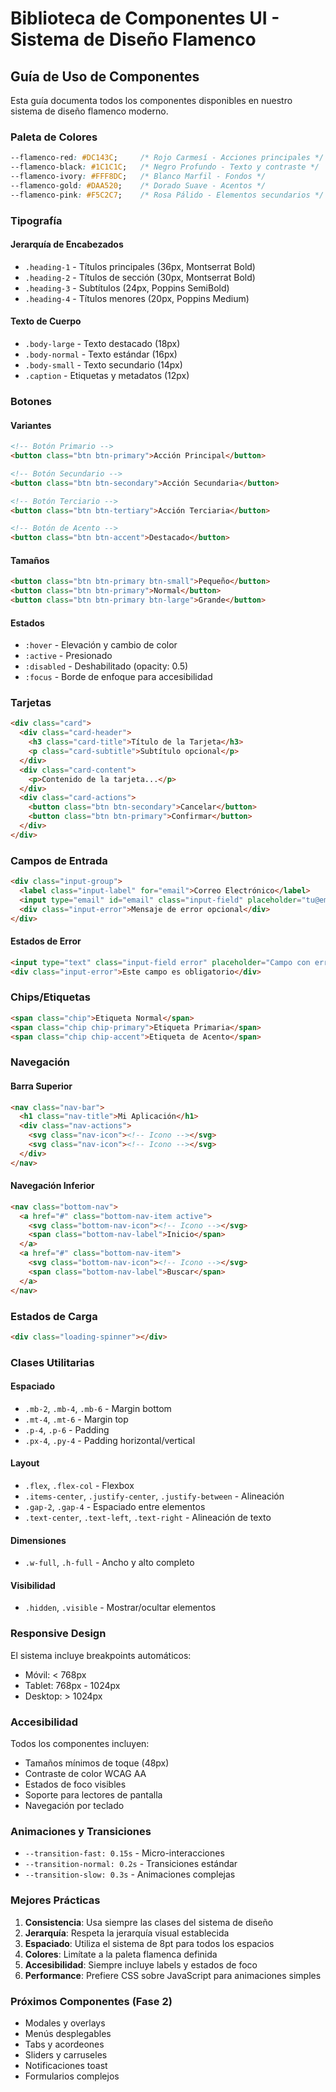# Biblioteca de Componentes UI - Sistema de Diseño Flamenco

## Guía de Uso de Componentes

Esta guía documenta todos los componentes disponibles en nuestro sistema de diseño flamenco moderno.

### Paleta de Colores

```css
--flamenco-red: #DC143C;     /* Rojo Carmesí - Acciones principales */
--flamenco-black: #1C1C1C;   /* Negro Profundo - Texto y contraste */
--flamenco-ivory: #FFF8DC;   /* Blanco Marfil - Fondos */
--flamenco-gold: #DAA520;    /* Dorado Suave - Acentos */
--flamenco-pink: #F5C2C7;    /* Rosa Pálido - Elementos secundarios */
```

### Tipografía

#### Jerarquía de Encabezados
- `.heading-1` - Títulos principales (36px, Montserrat Bold)
- `.heading-2` - Títulos de sección (30px, Montserrat Bold)
- `.heading-3` - Subtítulos (24px, Poppins SemiBold)
- `.heading-4` - Títulos menores (20px, Poppins Medium)

#### Texto de Cuerpo
- `.body-large` - Texto destacado (18px)
- `.body-normal` - Texto estándar (16px)
- `.body-small` - Texto secundario (14px)
- `.caption` - Etiquetas y metadatos (12px)

### Botones

#### Variantes
```html
<!-- Botón Primario -->
<button class="btn btn-primary">Acción Principal</button>

<!-- Botón Secundario -->
<button class="btn btn-secondary">Acción Secundaria</button>

<!-- Botón Terciario -->
<button class="btn btn-tertiary">Acción Terciaria</button>

<!-- Botón de Acento -->
<button class="btn btn-accent">Destacado</button>
```

#### Tamaños
```html
<button class="btn btn-primary btn-small">Pequeño</button>
<button class="btn btn-primary">Normal</button>
<button class="btn btn-primary btn-large">Grande</button>
```

#### Estados
- `:hover` - Elevación y cambio de color
- `:active` - Presionado
- `:disabled` - Deshabilitado (opacity: 0.5)
- `:focus` - Borde de enfoque para accesibilidad

### Tarjetas

```html
<div class="card">
  <div class="card-header">
    <h3 class="card-title">Título de la Tarjeta</h3>
    <p class="card-subtitle">Subtítulo opcional</p>
  </div>
  <div class="card-content">
    <p>Contenido de la tarjeta...</p>
  </div>
  <div class="card-actions">
    <button class="btn btn-secondary">Cancelar</button>
    <button class="btn btn-primary">Confirmar</button>
  </div>
</div>
```

### Campos de Entrada

```html
<div class="input-group">
  <label class="input-label" for="email">Correo Electrónico</label>
  <input type="email" id="email" class="input-field" placeholder="tu@email.com">
  <div class="input-error">Mensaje de error opcional</div>
</div>
```

#### Estados de Error
```html
<input type="text" class="input-field error" placeholder="Campo con error">
<div class="input-error">Este campo es obligatorio</div>
```

### Chips/Etiquetas

```html
<span class="chip">Etiqueta Normal</span>
<span class="chip chip-primary">Etiqueta Primaria</span>
<span class="chip chip-accent">Etiqueta de Acento</span>
```

### Navegación

#### Barra Superior
```html
<nav class="nav-bar">
  <h1 class="nav-title">Mi Aplicación</h1>
  <div class="nav-actions">
    <svg class="nav-icon"><!-- Icono --></svg>
    <svg class="nav-icon"><!-- Icono --></svg>
  </div>
</nav>
```

#### Navegación Inferior
```html
<nav class="bottom-nav">
  <a href="#" class="bottom-nav-item active">
    <svg class="bottom-nav-icon"><!-- Icono --></svg>
    <span class="bottom-nav-label">Inicio</span>
  </a>
  <a href="#" class="bottom-nav-item">
    <svg class="bottom-nav-icon"><!-- Icono --></svg>
    <span class="bottom-nav-label">Buscar</span>
  </a>
</nav>
```

### Estados de Carga

```html
<div class="loading-spinner"></div>
```

### Clases Utilitarias

#### Espaciado
- `.mb-2`, `.mb-4`, `.mb-6` - Margin bottom
- `.mt-4`, `.mt-6` - Margin top
- `.p-4`, `.p-6` - Padding
- `.px-4`, `.py-4` - Padding horizontal/vertical

#### Layout
- `.flex`, `.flex-col` - Flexbox
- `.items-center`, `.justify-center`, `.justify-between` - Alineación
- `.gap-2`, `.gap-4` - Espaciado entre elementos
- `.text-center`, `.text-left`, `.text-right` - Alineación de texto

#### Dimensiones
- `.w-full`, `.h-full` - Ancho y alto completo

#### Visibilidad
- `.hidden`, `.visible` - Mostrar/ocultar elementos

### Responsive Design

El sistema incluye breakpoints automáticos:
- Móvil: < 768px
- Tablet: 768px - 1024px
- Desktop: > 1024px

### Accesibilidad

Todos los componentes incluyen:
- Tamaños mínimos de toque (48px)
- Contraste de color WCAG AA
- Estados de foco visibles
- Soporte para lectores de pantalla
- Navegación por teclado

### Animaciones y Transiciones

- `--transition-fast: 0.15s` - Micro-interacciones
- `--transition-normal: 0.2s` - Transiciones estándar
- `--transition-slow: 0.3s` - Animaciones complejas

### Mejores Prácticas

1. **Consistencia**: Usa siempre las clases del sistema de diseño
2. **Jerarquía**: Respeta la jerarquía visual establecida
3. **Espaciado**: Utiliza el sistema de 8pt para todos los espacios
4. **Colores**: Limítate a la paleta flamenca definida
5. **Accesibilidad**: Siempre incluye labels y estados de foco
6. **Performance**: Prefiere CSS sobre JavaScript para animaciones simples

### Próximos Componentes (Fase 2)

- Modales y overlays
- Menús desplegables
- Tabs y acordeones
- Sliders y carruseles
- Notificaciones toast
- Formularios complejos